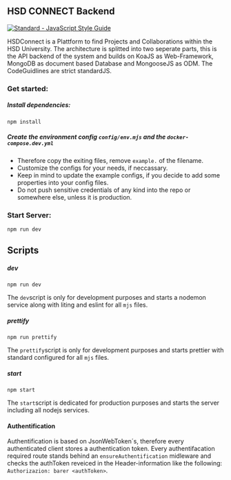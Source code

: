 ## HSD CONNECT Backend

[![Standard - JavaScript Style Guide](https://cdn.rawgit.com/feross/standard/master/badge.svg)](https://github.com/feross/standard)

HSDConnect is a Plattform to find Projects and Collaborations within the HSD University. The architecture is splitted into two seperate parts, this is the API backend of the system and builds on KoaJS as Web-Framework, MongoDB as document based Database and MongooseJS as ODM. The CodeGuidlines are strict standardJS.

### Get started:

##### Install dependencies:

`npm install`

##### Create the environment config `config/env.mjs` and the `docker-compose.dev.yml` 
* Therefore copy the exiting files, remove `example.` of the filename.
* Customize the configs for your needs, if neccassary.
* Keep in mind to update the example configs, if you decide to add some properties into your config files.
* Do not push sensitive credentials of any kind into the repo or somewhere else, unless it is production.

### Start Server:

`npm run dev`

## Scripts

##### dev

`npm run dev`

The `dev`script is only for development purposes and starts a nodemon service along with liting and eslint for all `mjs` files.

##### prettify

`npm run prettify`

The `prettify`script is only for development purposes and starts prettier with standard configured for all `mjs` files.

##### start

`npm start`

The `start`script is dedicated for production purposes and starts the server including all nodejs services.

#### Authentification
Authentification is based on JsonWebToken´s, therefore every authenticated client stores a authentication token. Every authentifacation required route stands behind an `ensureAuthentification` midleware and checks the authToken reveiced in the Header-information like the following: `Authorizazion: barer <authToken>`.
